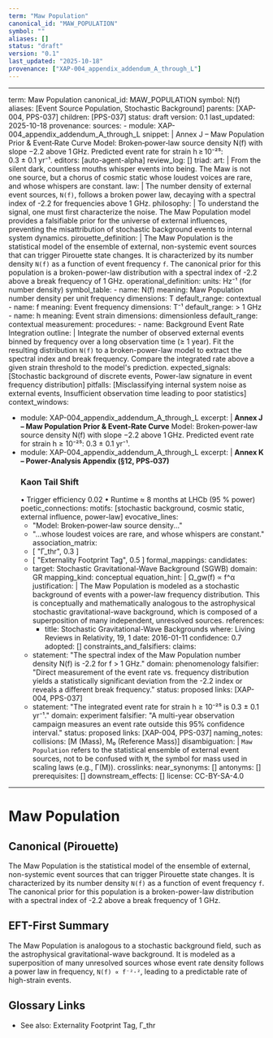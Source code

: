 ```yaml
---
term: "Maw Population"
canonical_id: "MAW_POPULATION"
symbol: ""
aliases: []
status: "draft"
version: "0.1"
last_updated: "2025-10-18"
provenance: ["XAP-004_appendix_addendum_A_through_L"]
---
```


---
term: Maw Population
canonical_id: MAW_POPULATION
symbol: N(f)
aliases: [Event Source Population, Stochastic Background]
parents: [XAP-004, PPS-037]
children: [PPS-037]
status: draft
version: 0.1
last_updated: 2025-10-18
provenance:
  sources:
    - module: XAP-004_appendix_addendum_A_through_L
      snippet: |
        Annex J – Maw Population Prior & Event‑Rate Curve
        Model: Broken‑power‑law source density N(f) with slope −2.2 above 1 GHz.
        Predicted event rate for strain h ≥ 10⁻²⁵: 0.3 ± 0.1 yr⁻¹.
  editors: [auto-agent-alpha]
  review_log: []
triad:
  art: |
    From the silent dark, countless mouths whisper events into being. The Maw is not one source, but a chorus of cosmic static whose loudest voices are rare, and whose whispers are constant.
  law: |
    The number density of external event sources, `N(f)`, follows a broken power law, decaying with a spectral index of -2.2 for frequencies above 1 GHz.
  philosophy: |
    To understand the signal, one must first characterize the noise. The Maw Population model provides a falsifiable prior for the universe of external influences, preventing the misattribution of stochastic background events to internal system dynamics.
pirouette_definition: |
  The Maw Population is the statistical model of the ensemble of external, non-systemic event sources that can trigger Pirouette state changes. It is characterized by its number density `N(f)` as a function of event frequency `f`. The canonical prior for this population is a broken-power-law distribution with a spectral index of -2.2 above a break frequency of 1 GHz.
operational_definition:
  units: Hz⁻¹ (for number density)
  symbol_table:
    - name: N(f)
      meaning: Maw Population number density per unit frequency
      dimensions: T
      default_range: contextual
    - name: f
      meaning: Event frequency
      dimensions: T⁻¹
      default_range: > 1 GHz
    - name: h
      meaning: Event strain
      dimensions: dimensionless
      default_range: contextual
  measurement:
    procedures:
      - name: Background Event Rate Integration
        outline: |
          Integrate the number of observed external events binned by frequency over a long observation time (≥ 1 year). Fit the resulting distribution `N(f)` to a broken-power-law model to extract the spectral index and break frequency. Compare the integrated rate above a given strain threshold to the model's prediction.
        expected_signals: [Stochastic background of discrete events, Power-law signature in event frequency distribution]
        pitfalls: [Misclassifying internal system noise as external events, Insufficient observation time leading to poor statistics]
context_windows:
  - module: XAP-004_appendix_addendum_A_through_L
    excerpt: |
      **Annex J – Maw Population Prior & Event‑Rate Curve**
      Model: Broken‑power‑law source density N(f) with slope −2.2 above 1 GHz.
      Predicted event rate for strain h ≥ 10⁻²⁵: 0.3 ± 0.1 yr⁻¹.
  - module: XAP-004_appendix_addendum_A_through_L
    excerpt: |
      **Annex K – Power‑Analysis Appendix (§12, PPS‑037)**
      ### Kaon Tail Shift
      • Trigger efficiency 0.02
      • Runtime ≈ 8 months at LHCb (95 % power)
poetic_connections:
  motifs: [stochastic background, cosmic static, external influence, power-law]
  evocative_lines:
    - "Model: Broken‑power‑law source density..."
    - "...whose loudest voices are rare, and whose whispers are constant."
  association_matrix:
    - [ "Γ_thr", 0.3 ]
    - [ "Externality Footprint Tag", 0.5 ]
formal_mappings:
  candidates:
    - target: Stochastic Gravitational-Wave Background (SGWB)
      domain: GR
      mapping_kind: conceptual
      equation_hint: |
        Ω_gw(f) ∝ f^α
      justification: |
        The Maw Population is modeled as a stochastic background of events with a power-law frequency distribution. This is conceptually and mathematically analogous to the astrophysical stochastic gravitational-wave background, which is composed of a superposition of many independent, unresolved sources.
      references:
        - title: Stochastic Gravitational-Wave Backgrounds
          where: Living Reviews in Relativity, 19, 1
          date: 2016-01-11
      confidence: 0.7
  adopted: []
constraints_and_falsifiers:
  claims:
    - statement: "The spectral index of the Maw Population number density N(f) is -2.2 for f > 1 GHz."
      domain: phenomenology
      falsifier: "Direct measurement of the event rate vs. frequency distribution yields a statistically significant deviation from the -2.2 index or reveals a different break frequency."
      status: proposed
      links: [XAP-004, PPS-037]
    - statement: "The integrated event rate for strain h ≥ 10⁻²⁵ is 0.3 ± 0.1 yr⁻¹."
      domain: experiment
      falsifier: "A multi-year observation campaign measures an event rate outside this 95% confidence interval."
      status: proposed
      links: [XAP-004, PPS-037]
naming_notes:
  collisions: [M (Mass), M₀ (Reference Mass)]
  disambiguation: |
    `Maw Population` refers to the statistical ensemble of external event sources, not to be confused with `M`, the symbol for mass used in scaling laws (e.g., Γ(M)).
crosslinks:
  near_synonyms: []
  antonyms: []
  prerequisites: []
  downstream_effects: []
license: CC-BY-SA-4.0
---

# Maw Population

## Canonical (Pirouette)
The Maw Population is the statistical model of the ensemble of external, non-systemic event sources that can trigger Pirouette state changes. It is characterized by its number density `N(f)` as a function of event frequency `f`. The canonical prior for this population is a broken-power-law distribution with a spectral index of -2.2 above a break frequency of 1 GHz.

## EFT-First Summary
The Maw Population is analogous to a stochastic background field, such as the astrophysical gravitational-wave background. It is modeled as a superposition of many unresolved sources whose event rate density follows a power law in frequency, `N(f) ∝ f⁻²·²`, leading to a predictable rate of high-strain events.

## Glossary Links
- See also: Externality Footprint Tag, Γ_thr